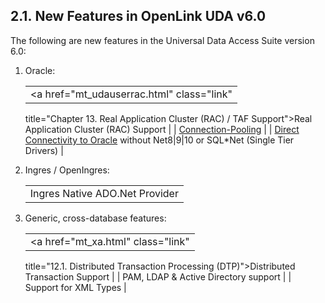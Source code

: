 <div id="mt_newfeatures60" class="section">

<div class="titlepage">

<div>

<div>

## 2.1. New Features in OpenLink UDA v6.0

</div>

</div>

</div>

The following are new features in the Universal Data Access Suite
version 6.0:

<div class="orderedlist">

1.  Oracle:

    |                                                                                  |
    |----------------------------------------------------------------------------------|
    | <a href="mt_udauserrac.html" class="link"                                        
     title="Chapter 13. Real Application Cluster (RAC) / TAF Support">Real             
     Application Cluster (RAC) Support</a>                                             |
    | <a href="mt_oraconcpoolgeneric.html" class="link"                                
     title="3.6. Oracle Connection Pooling Support">Connection-Pooling</a>             |
    | <a href="mt_orainstantclient.html" class="link"                                  
     title="3.8. Oracle 10g Instant Client: Connection String Formats">Direct          
     Connectivity to Oracle</a> without Net8\|9\|10 or SQL\*Net (Single Tier Drivers)  |

2.  Ingres / OpenIngres:

    |                                |
    |--------------------------------|
    | Ingres Native ADO.Net Provider |

3.  Generic, cross-database features:

    |                                                                    |
    |--------------------------------------------------------------------|
    | <a href="mt_xa.html" class="link"                                  
     title="12.1. Distributed Transaction Processing (DTP)">Distributed  
     Transaction Support</a>                                             |
    | PAM, LDAP & Active Directory support                               |
    | Support for XML Types                                              |

</div>

</div>
